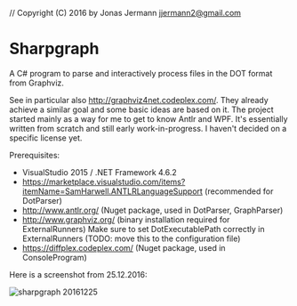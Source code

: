 // Copyright (C) 2016 by Jonas Jermann <jjermann2@gmail.com>

Sharpgraph
==========

A C# program to parse and interactively process files in the DOT format from Graphviz.

See in particular also http://graphviz4net.codeplex.com/.
They already achieve a similar goal and some basic ideas are based on it.
The project started mainly as a way for me to get to know Antlr and WPF.
It's essentially written from scratch and still early work-in-progress.
I haven't decided on a specific license yet.

Prerequisites:
- VisualStudio 2015 / .NET Framework 4.6.2
- https://marketplace.visualstudio.com/items?itemName=SamHarwell.ANTLRLanguageSupport (recommended for DotParser)
- http://www.antlr.org/ (Nuget package, used in DotParser, GraphParser)
- http://www.graphviz.org/ (binary installation required for ExternalRunners)
  Make sure to set DotExecutablePath correctly in ExternalRunners (TODO: move this to the configuration file)
- https://diffplex.codeplex.com/ (Nuget package, used in ConsoleProgram)

Here is a screenshot from 25.12.2016:

![sharpgraph 20161225](https://cloud.githubusercontent.com/assets/1377808/21469092/0a97e0f0-ca39-11e6-95a5-92e2536b1201.png)
